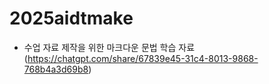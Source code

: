 # 2025aidtmake

- 수업 자료 제작을 위한 마크다운 문법 학습 자료 (https://chatgpt.com/share/67839e45-31c4-8013-9868-768b4a3d69b8)
